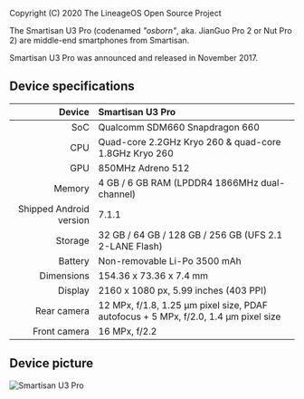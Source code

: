 Copyright (C) 2020 The LineageOS Open Source Project

The Smartisan U3 Pro (codenamed _"osborn"_, aka. JianGuo Pro 2 or Nut Pro 2) are middle-end smartphones from Smartisan.

Smartisan U3 Pro was announced and released in November 2017.

## Device specifications

| Device       | Smartisan U3 Pro                                |
| -----------: | :---------------------------------------------- |
| SoC          | Qualcomm SDM660 Snapdragon 660                  |
| CPU          | Quad-core 2.2GHz Kryo 260 & quad-core 1.8GHz Kryo 260 |
| GPU          | 850MHz Adreno 512                               |
| Memory       | 4 GB / 6 GB RAM (LPDDR4 1866MHz dual-channel)   |
| Shipped Android version | 7.1.1                                |
| Storage      | 32 GB / 64 GB / 128 GB / 256 GB (UFS 2.1 2-LANE Flash) |
| Battery      | Non-removable Li-Po 3500 mAh                    |
| Dimensions   | 154.36 x 73.36 x 7.4 mm                         |
| Display      | 2160 x 1080 px, 5.99 inches (403 PPI)           |
| Rear camera  | 12 MPx, f/1.8, 1.25 μm pixel size, PDAF autofocus + 5 MPx, f/2.0, 1.4 μm pixel size |
| Front camera | 16 MPx, f/2.2                                   |

## Device picture

![Smartisan U3 Pro](https://resource.smartisan.com/resource/c71ce2297b362f415f1e74d56d867aed.png "Smartisan U3 Pro in black")